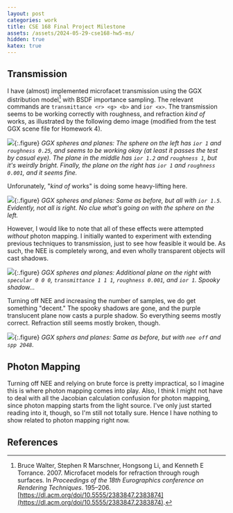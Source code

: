```yaml
---
layout: post
categories: work
title: CSE 168 Final Project Milestone
assets: /assets/2024-05-29-cse168-hw5-ms/
hidden: true
katex: true
---
```


## Transmission

I have (almost) implemented microfacet transmission using the GGX distribution model[^1] with BSDF importance sampling. The relevant commands are `transmittance <r> <g> <b>` and `ior <x>`. The transmission seems to be working correctly with roughness, and refraction *kind of* works, as illustrated by the following demo image (modified from the test GGX scene file for Homework 4).

<a name="ggx-good"></a>
![]({{page.assets}}ggx-good.png){:.figure}
*GGX spheres and planes: The sphere on the left has `ior 1` and `roughness 0.25`, and seems to be working okay (at least it passes the test by casual eye). The plane in the middle has `ior 1.2` and `roughness 1`, but it's weirdly bright. Finally, the plane on the right has `ior 1` and `roughness 0.001`, and it seems fine.*

Unforunately, "*kind of* works" is doing some heavy-lifting here.

![]({{page.assets}}ggx-bad.png){:.figure}
*GGX spheres and planes: Same as before, but all with `ior 1.5`. Evidently, not all is right. No clue what's going on with the sphere on the left.*

However, I would like to note that all of these effects were attempted *without* photon mapping. I initially wanted to experiment with extending previous techniques to transmission, just to see how feasible it would be. As such, the NEE is completely wrong, and even wholly transparent objects will cast shadows.

![]({{page.assets}}ggx-nee-on.png){:.figure}
*GGX spheres and planes: Additional plane on the right with `specular 0 0 0`, `transmittance 1 1 1`, `roughness 0.001`, and `ior 1`. Spooky shadow...*

Turning off NEE and increasing the number of samples, we do get something "decent." The spooky shadows are gone, and the purple translucent plane now casts a purple shadow. So everything seems mostly correct. Refraction still seems mostly broken, though.

![]({{page.assets}}ggx-nee-off.png){:.figure}
*GGX sphers and planes: Same as before, but with `nee off` and `spp 2048`.*

## Photon Mapping

Turning off NEE and relying on brute force is pretty impractical, so I imagine this is where photon mapping comes into play. Also, I think I might not have to deal with all the Jacobian calculation confusion for photon mapping, since photon mapping starts from the light source. I've only just started reading into it, though, so I'm still not totally sure. Hence I have nothing to show related to photon mapping right now.

## References

[^1]: Bruce Walter, Stephen R Marschner, Hongsong Li, and Kenneth E Torrance. 2007. Microfacet models for refraction through rough surfaces. In *Proceedings of the 18th Eurographics conference on Rendering Techniques*. 195–206. [https://dl.acm.org/doi/10.5555/2383847.2383874](https://dl.acm.org/doi/10.5555/2383847.2383874).
